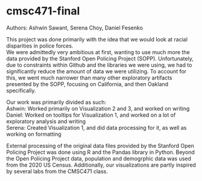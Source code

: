 # cmsc471-final
Authors: Ashwin Sawant, Serena Choy, Daniel Fesenko

This project was done primarily with the idea that we would look at racial disparities in police forces. \
We were admittedly very ambitious at first, wanting to use much more the data provided by the Stanford Open Policing Project (SOPP). 
Unfortunately, due to constraints within Github and the libraries we were using, we had to significantly reduce the amount of data 
we were utilizing. To account for this, we went much narrower than many other exploratory artifacts presented by the SOPP, focusing on California, and then Oakland specifically.

Our work was primarily divided as such: \
Ashwin: Worked primarily on Visualization 2 and 3, and worked on writing \
Daniel: Worked on tooltips for Visualization 1, and worked on a lot of exploratory analysis and writing \
Serena: Created Visualization 1, and did data processing for it, as well as working on formatting 

External processing of the original data files provided by the Stanford Open Policing Project was done using R and the Pandas library in Python. Beyond the Open Policing Project data, population and demogrphic data was used from the 2020 US Census. Additionally, our visualizations are partly inspired by several labs from the CMSC471 class.



